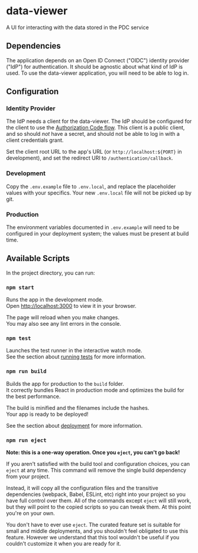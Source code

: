 # data-viewer
A UI for interacting with the data stored in the PDC service

## Dependencies

The application depends on an
Open ID Connect ("OIDC")
identity provider ("IdP")
for authentication.
It should be agnostic about what kind of IdP is used.
To use the data-viewer application,
you will need to be able to log in.

## Configuration

### Identity Provider

The IdP needs a client for the data-viewer.
The IdP should be configured for the client to use the
[Authorization Code flow](https://oauth.net/2/grant-types/authorization-code/).
This client is a public client,
and so should *not* have a secret,
and should not be able to log in with a client credentials grant.

Set the client root URL to the app's URL
(or `http://localhost:${PORT}` in development),
and set the redirect URI to `/authentication/callback`.

### Development

Copy the `.env.example` file to `.env.local`,
and replace the placeholder values with your specifics.
Your new `.env.local` file will not be picked up by git.

### Production

The environment variables documented in `.env.example`
will need to be configured in your deployment system;
the values must be present at build time.

## Available Scripts

In the project directory, you can run:

### `npm start`

Runs the app in the development mode.\
Open [http://localhost:3000](http://localhost:3000) to view it in your browser.

The page will reload when you make changes.\
You may also see any lint errors in the console.

### `npm test`

Launches the test runner in the interactive watch mode.\
See the section about [running tests](https://facebook.github.io/create-react-app/docs/running-tests) for more information.

### `npm run build`

Builds the app for production to the `build` folder.\
It correctly bundles React in production mode and optimizes the build for the best performance.

The build is minified and the filenames include the hashes.\
Your app is ready to be deployed!

See the section about [deployment](https://facebook.github.io/create-react-app/docs/deployment) for more information.

### `npm run eject`

**Note: this is a one-way operation. Once you `eject`, you can't go back!**

If you aren't satisfied with the build tool and configuration choices, you can `eject` at any time. This command will remove the single build dependency from your project.

Instead, it will copy all the configuration files and the transitive dependencies (webpack, Babel, ESLint, etc) right into your project so you have full control over them. All of the commands except `eject` will still work, but they will point to the copied scripts so you can tweak them. At this point you're on your own.

You don't have to ever use `eject`. The curated feature set is suitable for small and middle deployments, and you shouldn't feel obligated to use this feature. However we understand that this tool wouldn't be useful if you couldn't customize it when you are ready for it.
